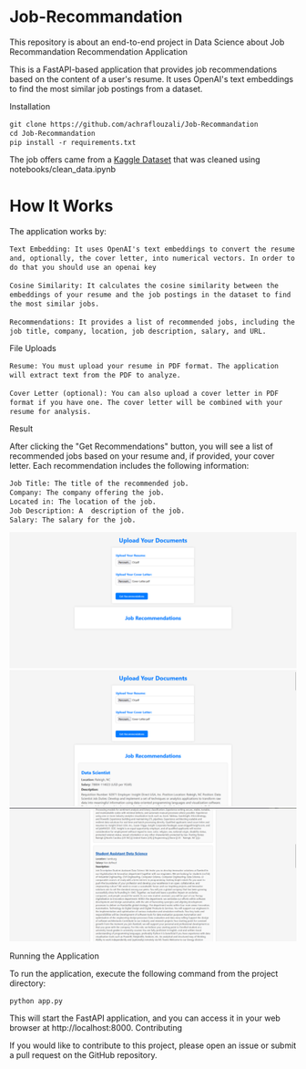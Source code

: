 # Job-Recommandation
This repository is about an end-to-end project in Data Science about Job Recommandation
Recommendation Application

This is a FastAPI-based application that provides job recommendations based on the content of a user's resume. It uses OpenAI's text embeddings to find the most similar job postings from a dataset.



Installation
```
git clone https://github.com/achraflouzali/Job-Recommandation
cd Job-Recommandation
pip install -r requirements.txt
```
The job offers came from a  [Kaggle Dataset](https://www.kaggle.com/datasets/techmap/us-job-postings-from-2023-05-05) that was cleaned using notebooks/clean_data.ipynb 



# How It Works

The application works by:

    Text Embedding: It uses OpenAI's text embeddings to convert the resume and, optionally, the cover letter, into numerical vectors. In order to do that you should use an openai key 

    Cosine Similarity: It calculates the cosine similarity between the embeddings of your resume and the job postings in the dataset to find the most similar jobs.

    Recommendations: It provides a list of recommended jobs, including the job title, company, location, job description, salary, and URL.

File Uploads

    Resume: You must upload your resume in PDF format. The application will extract text from the PDF to analyze.

    Cover Letter (optional): You can also upload a cover letter in PDF format if you have one. The cover letter will be combined with your resume for analysis.

Result

After clicking the "Get Recommendations" button, you will see a list of recommended jobs based on your resume and, if provided, your cover letter. Each recommendation includes the following information:

    Job Title: The title of the recommended job.
    Company: The company offering the job.
    Located in: The location of the job.
    Job Description: A  description of the job.
    Salary: The salary for the job.

![demo1](demos/Interface.png)
![demo2](demos/Demo-Achraf.png)
![demo3](demos/Demo2.png)

Running the Application

To run the application, execute the following command from the project directory:


```
python app.py
```
This will start the FastAPI application, and you can access it in your web browser at http://localhost:8000.
Contributing

If you would like to contribute to this project, please open an issue or submit a pull request on the GitHub repository.
